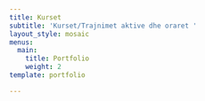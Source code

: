 ```yaml
---
title: Kurset
subtitle: 'Kurset/Trajnimet aktive dhe oraret '
layout_style: mosaic
menus:
  main:
    title: Portfolio
    weight: 2
template: portfolio

---
```

